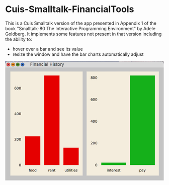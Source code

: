 # Cuis-Smalltalk-FinancialTools

This is a Cuis Smalltalk version of the app
presented in Appendix 1 of the book
"Smalltalk-80 The Interactive Programming Environment" by Adele Goldberg.
It implements some features not present in that version
including the ability to:

- hover over a bar and see its value
- resize the window and have the bar charts automatically adjust

![screenshot](screenshot.png)
